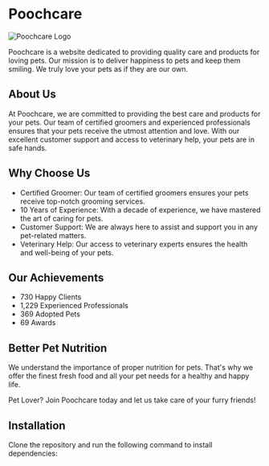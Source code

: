 # Poochcare

![Poochcare Logo](link_to_logo.png)

Poochcare is a website dedicated to providing quality care and products for loving pets. Our mission is to deliver happiness to pets and keep them smiling. We truly love your pets as if they are our own.

## About Us

At Poochcare, we are committed to providing the best care and products for your pets. Our team of certified groomers and experienced professionals ensures that your pets receive the utmost attention and love. With our excellent customer support and access to veterinary help, your pets are in safe hands.

## Why Choose Us

- Certified Groomer: Our team of certified groomers ensures your pets receive top-notch grooming services.
- 10 Years of Experience: With a decade of experience, we have mastered the art of caring for pets.
- Customer Support: We are always here to assist and support you in any pet-related matters.
- Veterinary Help: Our access to veterinary experts ensures the health and well-being of your pets.

## Our Achievements

- 730 Happy Clients
- 1,229 Experienced Professionals
- 369 Adopted Pets
- 69 Awards

## Better Pet Nutrition

We understand the importance of proper nutrition for pets. That's why we offer the finest fresh food and all your pet needs for a healthy and happy life.

Pet Lover? Join Poochcare today and let us take care of your furry friends!

## Installation

Clone the repository and run the following command to install dependencies:

